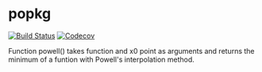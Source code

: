 # popkg

[![Build Status](https://travis-ci.com/Haloxxx/popkg.jl.svg?branch=master)](https://travis-ci.com/Haloxxx/popkg.jl)
[![Codecov](https://codecov.io/gh/Haloxxx/popkg.jl/branch/master/graph/badge.svg)](https://codecov.io/gh/Haloxxx/popkg.jl)


Function powell() takes function and x0 point as arguments and returns the minimum of a funtion with Powell's interpolation method.
